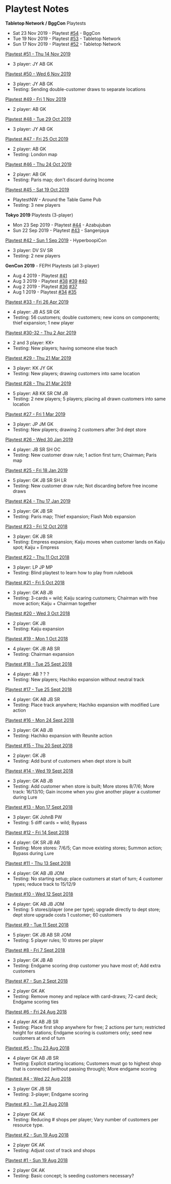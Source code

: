 # Playtest Notes

**Tabletop Network / BggCon** Playtests

* Sat 23 Nov 2019 - Playtest [#54](2019-11-23-playtest-54.md) - BggCon
* Tue 19 Nov 2019 - Playtest [#53](2019-11-19-playtest-53.md) - Tabletop Network
* Sun 17 Nov 2019 - Playtest [#52](2019-11-17-playtest-52.md) - Tabletop Network

[Playtest #51 - Thu 14 Nov 2019](2019-11-14-playtest-51.md)

* 3 player: JY AB GK

[Playtest #50 - Wed 6 Nov 2019](2019-11-06-playtest-50.md)

* 3 player: JY AB GK
* Testing: Sending double-customer draws to separate locations

[Playtest #49 - Fri 1 Nov 2019](2019-11-01-playtest-49.md)

* 2 player: AB GK

[Playtest #48 - Tue 29 Oct 2019](2019-10-29-playtest-48.md)

* 3 player: JY AB GK

[Playtest #47 - Fri 25 Oct 2019](2019-10-25-playtest-47.md)

* 2 player: AB GK
* Testing: London map

[Playtest #46 - Thu 24 Oct 2019](2019-10-24-playtest-46.md)

* 2 player: AB GK
* Testing: Paris map; don't discard during Income

[Playtest #45 - Sat 19 Oct 2019](2019-10-19-playtest-45.md)

* PlaytestNW - Around the Table Game Pub
* Testing: 3 new players

**Tokyo 2019** Playtests (3-player)

* Mon 23 Sep 2019 - Playtest [#44](2019-09-23-playtest-44.md) - Azabujuban
* Sun 22 Sep 2019 - Playtest [#43](2019-09-22-playtest-43.md) - Sangenjaya

[Playtest #42 - Sun 1 Sep 2019](2019-09-01-playtest-42.md) - HyperboopiCon

* 3 player: DV SV SR
* Testing: 2 new players

**GenCon 2019** - FEPH Playtests (all 3-player)

* Aug 4 2019 - Playtest [#41](2019-08-04-playtest-41.md)
* Aug 3 2019 - Playtest [#38](2019-08-03-playtest-38.md) [#39](2019-08-03-playtest-39.md) [#40](2019-08-03-playtest-40.md)
* Aug 2 2019 - Playtest [#36](2019-08-02-playtest-36.md) [#37](2019-08-02-playtest-37.md)
* Aug 1 2019 - Playtest [#34](2019-08-01-playtest-34.md) [#35](2019-08-01-playtest-35.md)

[Playtest #33 - Fri 26 Apr 2019](2019-04-26-playtest-33.md)

* 4 player: JB AS SR GK
* Testing: 56 customers; double customers; new icons on components; thief expansion; 1 new player

[Playtest #30-32 - Thu 2 Apr 2019](2019-04-02-playtest-30-32.md)

* 2 and 3 player: KK+
* Testing: New players; having someone else teach

[Playtest #29 - Thu 21 Mar 2019](2019-03-21-playtest-29.md)

* 3 player: KK JY GK
* Testing: New players; drawing customers into same location

[Playtest #28 - Thu 21 Mar 2019](2019-03-21-playtest-28.md)

* 5 player: AB KK SR CM JB
* Testing: 2 new players; 5 players; placing all drawn customers into same location

[Playtest #27 - Fri 1 Mar 2019](2019-03-01-playtest-27.md)

* 3 player: JP JM GK
* Testing: New players; drawing 2 customers after 3rd dept store

[Playtest #26 - Wed 30 Jan 2019](2019-01-30-playtest-26.md)

* 4 player: JB SR SH OC
* Testing: New customer draw rule; 1 action first turn; Chairman; Paris map

[Playtest #25 - Fri 18 Jan 2019](2019-01-18-playtest-25.md)

* 5 player: GK JB SR SH LR
* Testing: New customer draw rule; Not discarding before free income draws

[Playtest #24 - Thu 17 Jan 2019](2019-01-17-playtest-24.md)

* 3 player: GK JB SR
* Testing: Paris map; Thief expansion; Flash Mob expansion

[Playtest #23 - Fri 12 Oct 2018](2018-10-12-playtest-23.md)

* 3 player: GK JB SR
* Testing: Empress expansion; Kaiju moves when customer lands on Kaiju spot; Kaiju + Empress

[Playtest #22 - Thu 11 Oct 2018](2018-10-11-playtest-22.md)

* 3 player: LP JP MP
* Testing: Blind playtest to learn how to play from rulebook

[Playtest #21 - Fri 5 Oct 2018](2018-10-05-playtest-21.md)

* 3 player: GK AB JB
* Testing: 3-cards = wild; Kaiju scaring customers; Chairman with free move action; Kaiju + Chairman together

[Playtest #20 - Wed 3 Oct 2018](2018-10-03-playtest-20.md)

* 2 player: GK JB
* Testing: Kaiju expansion

[Playtest #19 - Mon 1 Oct 2018](2018-10-01-playtest-19.md)

* 4 player: GK JB AB SR
* Testing: Chairman expansion

[Playtest #18 - Tue 25 Sept 2018](2018-09-25-playtest-18.md)

* 4 player: AB ? ? ?
* Testing: New players; Hachiko expansion without neutral track

[Playtest #17 - Tue 25 Sept 2018](2018-09-25-playtest-17.md)

* 4 player: GK AB JB SR
* Testing: Place track anywhere; Hachiko expansion with modified Lure action

[Playtest #16 - Mon 24 Sept 2018](2018-09-24-playtest-16.md)

* 3 player: GK AB JB
* Testing: Hachiko expansion with Reunite action

[Playtest #15 - Thu 20 Sept 2018](2018-09-20-playtest-15.md)

* 2 player: GK JB
* Testing: Add burst of customers when dept store is built

[Playtest #14 - Wed 19 Sept 2018](2018-09-19-playtest-14.md)

* 3 player: GK AB JB
* Testing: Add customer when store is built; More stores 8/7/6; More track: 16/13/10; Gain income when you give another player a customer during Lure

[Playtest #13 - Mon 17 Sept 2018](2018-09-17-playtest-13.md)

* 3 player: GK JohnB PW
* Testing: 5 diff cards = wild; Bypass

[Playtest #12 - Fri 14 Sept 2018](2018-09-14-playtest-12.md)

* 4 player: GK SR JB AB
* Testing: More stores: 7/6/5; Can move existing stores; Summon action; Bypass during Lure

[Playtest #11 - Thu 13 Sept 2018](2018-09-13-playtest-11.md)

* 4 player: GK AB JB JOM
* Testing: No starting setup; place customers at start of turn; 4 customer types; reduce track to 15/12/9

[Playtest #10 - Wed 12 Sept 2018](2018-09-12-playtest-10.md)

* 4 player: GK AB JB JOM
* Testing: 5 stores/player (one per type); upgrade directly to dept store; dept store upgrade costs 1 customer; 60 customers

[Playtest #9 - Tue 11 Sept 2018](2018-09-11-playtest-9.md)

* 5 player: GK JB AB SR JOM
* Testing: 5 player rules; 10 stores per player

[Playtest #8 - Fri 7 Sept 2018](2018-09-07-playtest-8.md)

* 3 player: GK JB AB
* Testing: Endgame scoring drop customer you have most of; Add extra customers

[Playtest #7 - Sun 2 Sept 2018](2018-09-02-playtest-7.md)

* 2 player GK AK
* Testing: Remove money and replace with card-draws; 72-card deck; Endgame scoring ties

[Playtest #6 - Fri 24 Aug 2018](2018-08-24-playtest-6.md)

* 4 player AK AB JB SR
* Testing: Place first shop anywhere for free; 2 actions per turn; restricted height for stations; Endgame scoring is customers only; seed new customers at end of turn

[Playtest #5 - Thu 23 Aug 2018](2018-08-23-playtest-5.md)

* 4 player GK AB JB SR
* Testing: Explicit starting locations; Customers must go to highest shop that is connected (without passing through); More endgame scoring

[Playtest #4 - Wed 22 Aug 2018](2018-08-22-playtest-4.md)

* 3 player GK JB SR
* Testing: 3-player; Endgame scoring

[Playtest #3 - Tue 21 Aug 2018](2018-08-21-playtest-3.md)

* 2 player GK AK
* Testing: Reducing # shops per player; Vary number of customers per resource type.

[Playtest #2 - Sun 19 Aug 2018](2018-08-19-playtest-2.md)

* 2 player GK AK
* Testing: Adjust cost of track and shops

[Playtest #1 - Sun 19 Aug 2018](2018-08-19-playtest-1.md)

* 2 player GK AK
* Testing: Basic concept; Is seeding customers necessary?

